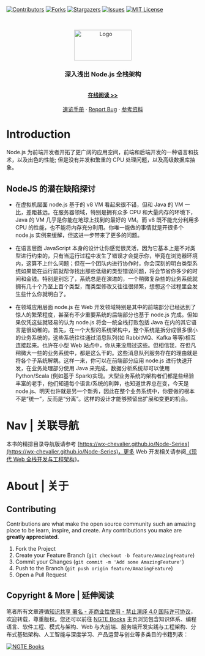 [![Contributors][contributors-shield]][contributors-url]
[![Forks][forks-shield]][forks-url]
[![Stargazers][stars-shield]][stars-url]
[![Issues][issues-shield]][issues-url]
[![MIT License][license-shield]][license-url]

<!-- PROJECT LOGO -->
<br />
<p align="center">
  <a href="https://github.com/wx-chevalier/Node-Series">
    <img src="https://s2.ax1x.com/2020/01/15/lLHrpq.png" alt="Logo" width="150" height="80">
  </a>

  <h3 align="center">深入浅出 Node.js 全栈架构</h3>

  <p align="center">
    <br />
    <a href="https://wx-chevalier.github.io/Node-Series"><strong>在线阅读 >> </strong></a>
    <br />
    <br />
    <a href="https://github.com/wx-chevalier/Node-Series">速览手册</a>
    ·
    <a href="https://github.com/wx-chevalier/Node-Series/issues">Report Bug</a>
    ·
    <a href="https://github.com/wx-chevalier/Node-Series/issues">参考资料</a>

  </p>
</p>

# Introduction

Node.js 为前端开发者开拓了更广阔的应用空间，前端和后端开发的一种语言和技术，以及出色的性能; 但是没有并发和繁重的 CPU 处理问题，以及高级数据库抽象。

## NodeJS 的潜在缺陷探讨

- 在虚拟机层面 node.js 基于的 v8 VM 看起来很不错，但和 Java 的 VM 一比，差距甚远。在服务器领域，特别是拥有众多 CPU 和大量内存的环境下，Java 的 VM 几乎是你能在地球上找到的最好的 VM。而 v8 既不能充分利用多 CPU 的性能，也不能将内存充分利用。你唯一能做的事情就是开很多个 node.js 实例来缓解，但这进一步带来了更多的问题。

- 在语言层面 JavaScript 本身的设计让你感觉很灵活，因为它基本上是不对类型进行约束的，只有当运行过程中发生了错误才会提示你，毕竟在浏览器环境内，这算不上什么问题；但在一个团队内进行协作时，你会深刻的明白类型系统如果能在运行前就帮你找出那些低级的类型错误问题，将会节省你多少的时间和金钱。特别是别忘了，系统总是在演进的，一个稍微复杂些的业务系统就拥有几十个乃至上百个类型，而类型修改又往往很频繁，想想这个过程里会发生些什么你就明白了。

- 在领域应用层面 node.js 在 Web 开发领域特别是其中的前端部分已经达到了惊人的繁荣程度，甚至有不少重要系统的后端部分也基于 node.js 完成。但如果仅凭这些就轻易的认为 node.js 将会一统全栈打败包括 Java 在内的其它语言是很幼稚的。首先，在一个大型的系统架构中，整个系统是拆分成很多很小的业务系统的，这些系统往往通过消息队列(如 RabbitMQ、Kafka 等等)相互连接起来。也许在小型 Web 站点中，你从来没用过这些。但相信我，在但凡稍微大一些的业务系统中，都是这么干的。这些消息队列服务存在的理由就是将各个子系统解耦。这样一来，你可以在前端部分应用 node.js 进行快速开发，在业务处理部分使用 Java 来完成。数据分析系统却可以使用 Python/Scala (例如基于 Spark)实现。大型业务系统的架构者们都是些经验丰富的老手，他们知道每个语言/系统的利弊，也知道世界总在变，今天是 node.js、明天也许就是另一个新秀，因此在整个业务系统中，你要做的根本不是“统一”，反而是“分离”。这样的设计才能够预留出扩展和变更的机会。

# Nav | 关联导航

本书的精排目录导航版请参考 [https://wx-chevalier.github.io/Node-Series](https://wx-chevalier.github.io/Node-Series)，更多 Web 开发相关请参阅[《现代 Web 全栈开发与工程架构](https://ngte-web.gitbook.io/i/)》。

# About | 关于

<!-- CONTRIBUTING -->

## Contributing

Contributions are what make the open source community such an amazing place to be learn, inspire, and create. Any contributions you make are **greatly appreciated**.

1. Fork the Project
2. Create your Feature Branch (`git checkout -b feature/AmazingFeature`)
3. Commit your Changes (`git commit -m 'Add some AmazingFeature'`)
4. Push to the Branch (`git push origin feature/AmazingFeature`)
5. Open a Pull Request

## Copyright & More | 延伸阅读

笔者所有文章遵循[知识共享 署名 - 非商业性使用 - 禁止演绎 4.0 国际许可协议](https://creativecommons.org/licenses/by-nc-nd/4.0/deed.zh)，欢迎转载，尊重版权。您还可以前往 [NGTE Books](https://wx-chevalier.github.io/books/) 主页浏览包含知识体系、编程语言、软件工程、模式与架构、Web 与大前端、服务端开发实践与工程架构、分布式基础架构、人工智能与深度学习、产品运营与创业等多类目的书籍列表：

[![NGTE Books](https://s2.ax1x.com/2020/01/18/19uXtI.png)](https://wx-chevalier.github.io/books/)

<!-- MARKDOWN LINKS & IMAGES -->
<!-- https://www.markdownguide.org/basic-syntax/#reference-style-links -->

[contributors-shield]: https://img.shields.io/github/contributors/wx-chevalier/Node-Series.svg?style=flat-square
[contributors-url]: https://github.com/wx-chevalier/Node-Series/graphs/contributors
[forks-shield]: https://img.shields.io/github/forks/wx-chevalier/Node-Series.svg?style=flat-square
[forks-url]: https://github.com/wx-chevalier/Node-Series/network/members
[stars-shield]: https://img.shields.io/github/stars/wx-chevalier/Node-Series.svg?style=flat-square
[stars-url]: https://github.com/wx-chevalier/Node-Series/stargazers
[issues-shield]: https://img.shields.io/github/issues/wx-chevalier/Node-Series.svg?style=flat-square
[issues-url]: https://github.com/wx-chevalier/Node-Series/issues
[license-shield]: https://img.shields.io/github/license/wx-chevalier/Node-Series.svg?style=flat-square
[license-url]: https://github.com/wx-chevalier/Node-Series/blob/master/LICENSE.txt
